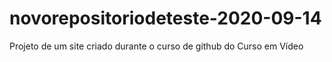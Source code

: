 # novorepositoriodeteste-2020-09-14
 Projeto de um site criado durante o curso de github do Curso em Vídeo
